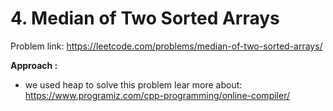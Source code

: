 # 4. Median of Two Sorted Arrays

Problem link: https://leetcode.com/problems/median-of-two-sorted-arrays/

**Approach :**<br>

- we used heap to solve this problem
  lear more about: https://www.programiz.com/cpp-programming/online-compiler/
